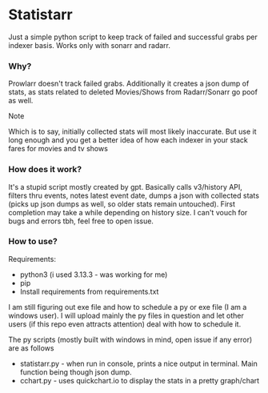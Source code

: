 # Statistarr
Just a simple python script to keep track of failed and successful grabs per indexer basis. Works only with sonarr and radarr.

### Why?
Prowlarr doesn't track failed grabs. Additionally it creates a json dump of stats, as stats related to deleted Movies/Shows from Radarr/Sonarr go poof as well. 
>[!NOTE]
>Which is to say, initially collected stats will most likely inaccurate. But use it long enough and you get a better idea of how each indexer in your stack fares for movies and tv shows

### How does it work?
It's a stupid script mostly created by gpt. Basically calls v3/history API, filters thru events, notes latest event date, dumps a json with collected stats (picks up json dumps as well, so older stats remain untouched). First completion may take a while depending on history size. I can't vouch for bugs and errors tbh, feel free to open issue. 

### How to use?
Requirements:
* python3 (i used 3.13.3 - was working for me)
* pip
* Install requirements from requirements.txt


I am still figuring out exe file and how to schedule a py or exe file (I am a windows user). I will upload mainly the py files in question and let other users (if this repo even attracts attention) deal with how to schedule it. 

The py scripts (mostly built with windows in mind, open issue if any error) are as follows
* statistarr.py - when run in console, prints a nice output in terminal. Main function being though json dump.
* cchart.py - uses quickchart.io to display the stats in a pretty graph/chart

